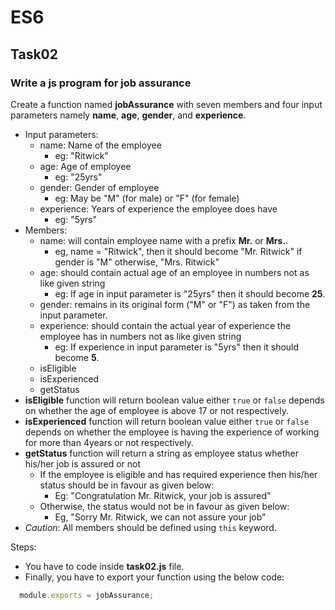 # ES6
## Task02
### Write a js program for job assurance
Create a function named **jobAssurance** with seven members and four input parameters namely **name**, **age**, **gender**, and **experience**.
* Input parameters:
  * name: Name of the employee
    * eg: "Ritwick"
  * age: Age of employee
    * eg: "25yrs"
  * gender: Gender of employee
    * eg: May be "M" (for male) or "F" (for female)
  * experience: Years of experience the employee does have
    * eg: "5yrs"
* Members:
  * name: will contain employee name with a prefix **Mr.** or **Mrs.**.
    * eg, name = "Ritwick", then it should become "Mr. Ritwick" if gender is "M" otherwise, "Mrs. Ritwick"
  * age: should contain actual age of an employee in numbers not as like given string
    * eg: If age in input parameter is "25yrs" then it should become **25**.
  * gender: remains in its original form ("M" or "F") as taken from the input parameter.
  * experience: should contain the actual year of experience the employee has in numbers not as like given string
    * eg: If experience in input parameter is "5yrs" then it should become **5**.
  * isEligible
  * isExperienced
  * getStatus
* **isEligible** function will return boolean value either `true` or `false` depends on whether the age of employee is above 17 or not respectively.
* **isExperienced** function will return boolean value either `true` or `false` depends on whether the employee is having the experience of working for more than 4years or not respectively.
* **getStatus** function will return a string as employee status whether his/her job is assured or not
  * If the employee is eligible and has required experience then his/her status should be in favour as given below:
    * Eg: "Congratulation Mr. Ritwick, your job is assured"
  * Otherwise, the status would not be in favour as given below:
    * Eg, "Sorry Mr. Ritwick, we can not assure your job"
* *Caution*: All members should be defined using `this` keyword.

Steps:
* You have to code inside **task02.js** file.
* Finally, you have to export your function using the below code:
```js
  module.exports = jobAssurance;
  ```